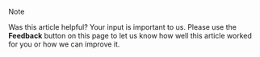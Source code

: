 > [!NOTE]
> Was this article helpful? Your input is important to us. Please use the **Feedback** button on this page to let us know how well this article worked for you or how we can improve it.
